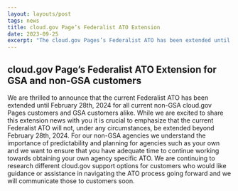 ```yaml
---
layout: layouts/post
tags: news
title: cloud.gov Page’s Federalist ATO Extension
date: 2023-09-25
excerpt: "The cloud.gov Pages’s Federalist ATO has been extended until February 28th, 2024"
---
```


## cloud.gov Page’s Federalist ATO Extension for GSA and non-GSA customers

We are thrilled to announce that the current Federalist ATO has been extended until February 28th, 2024 for all current non-GSA cloud.gov Pages customers and GSA customers alike. While we are excited to share this extension news with you it is crucial to emphasize that the current Federalist ATO will not, under any circumstances, be extended beyond February 28th, 2024. For our non-GSA agencies we understand the importance of predictability and planning for agencies such as your own and we want to ensure that you have adequate time to continue working towards obtaining your own agency specific ATO. We are continuing to research different cloud.gov support options for customers who would like guidance or assistance in navigating the ATO process going forward and we will communicate those to customers soon.
